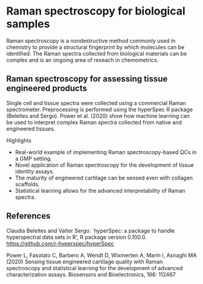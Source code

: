 # Raman spectroscopy for biological samples

Raman spectroscopy is a nondestructive method commonly used in chemistry to provide a structural fingerprint by which molecules can be identified. The Raman spectra collected from biological materials can be complex and is an ongoing area of reseach in chemometrics. 

## Raman spectroscopy for assessing tissue engineered products

Single cell and tissue spectra were collected using a commercial Raman spectrometer. Preprocessing is performed using the hyperSpec R package (Beleites and Sergo). Power et al. (2020) show how machine learning can be used to interpret complex Raman spectra collected from native and engineered tissues. 

Highlights
- Real-world example of implementing Raman spectroscopy-based QCs in a GMP setting.
- Novel application of Raman spectroscopy for the development of tissue identity assays.
- The maturity of engineered cartilage can be sensed even with collagen scaffolds.
- Statistical learning allows for the advanced interpretability of Raman spectra.

## References

Claudia Beleites and Valter Sergo: `hyperSpec: a package to handle hyperspectral data sets in R', R package version 0.100.0. https://github.com/r-hyperspec/hyperSpec

Power L, Fasolato C, Barbero A, Wendt D, Wixmerten A, Marin I, Asnaghi MA (2020) Sensing tissue engineered cartilage quality with Raman spectroscopy and statistical learning for the development of advanced characterization assays. Biosensors and Bioelectronics, 166: 112467
